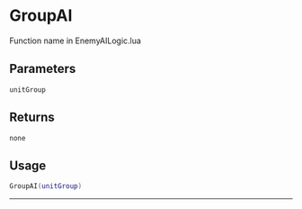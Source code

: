 # GroupAI
Function name in EnemyAILogic.lua
## Parameters
`unitGroup`
## Returns
`none`
## Usage
```lua
GroupAI(unitGroup)
```
---
